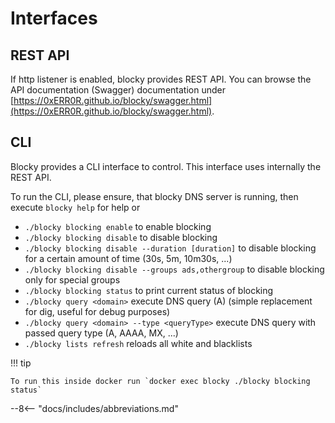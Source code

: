 # Interfaces

## REST API

If http listener is enabled, blocky provides REST API. You can browse the API documentation (Swagger) documentation
under [https://0xERR0R.github.io/blocky/swagger.html](https://0xERR0R.github.io/blocky/swagger.html).

## CLI

Blocky provides a CLI interface to control. This interface uses internally the REST API.

To run the CLI, please ensure, that blocky DNS server is running, then execute `blocky help` for help or

- `./blocky blocking enable` to enable blocking
- `./blocky blocking disable` to disable blocking
- `./blocky blocking disable --duration [duration]` to disable blocking for a certain amount of time (30s, 5m, 10m30s,
  ...)
- `./blocky blocking disable --groups ads,othergroup` to disable blocking only for special groups
- `./blocky blocking status` to print current status of blocking
- `./blocky query <domain>` execute DNS query (A) (simple replacement for dig, useful for debug purposes)
- `./blocky query <domain> --type <queryType>` execute DNS query with passed query type (A, AAAA, MX, ...)
- `./blocky lists refresh` reloads all white and blacklists

!!! tip 

    To run this inside docker run `docker exec blocky ./blocky blocking status`

--8<-- "docs/includes/abbreviations.md"
